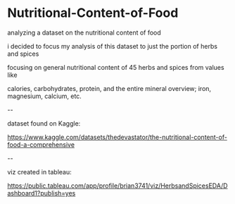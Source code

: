 # Nutritional-Content-of-Food

analyzing a dataset on the nutritional content of food

i decided to focus my analysis of this dataset to just the portion of herbs and spices

focusing on general nutritional content of 45 herbs and spices from values like

calories, carbohydrates, protein, and the entire mineral overview; iron, magnesium, calcium, etc.

--

dataset found on Kaggle:

https://www.kaggle.com/datasets/thedevastator/the-nutritional-content-of-food-a-comprehensive

--

viz created in tableau:

https://public.tableau.com/app/profile/brian3741/viz/HerbsandSpicesEDA/Dashboard1?publish=yes

